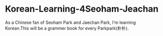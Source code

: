 # Korean-Learning-4Seoham-Jeachan
As a Chinese fan of Seoham Park and Jaechan Park, I'm learning Korean.This will be a grammer book for every Parkpark(朴朴).
